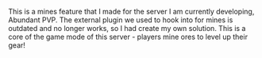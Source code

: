 This is a mines feature that I made for the server I am currently developing, Abundant PVP. The external plugin we used to hook into for mines is outdated and no longer works, so I had create my own solution. This is a core of the game mode of this server - players mine ores to level up their gear!
